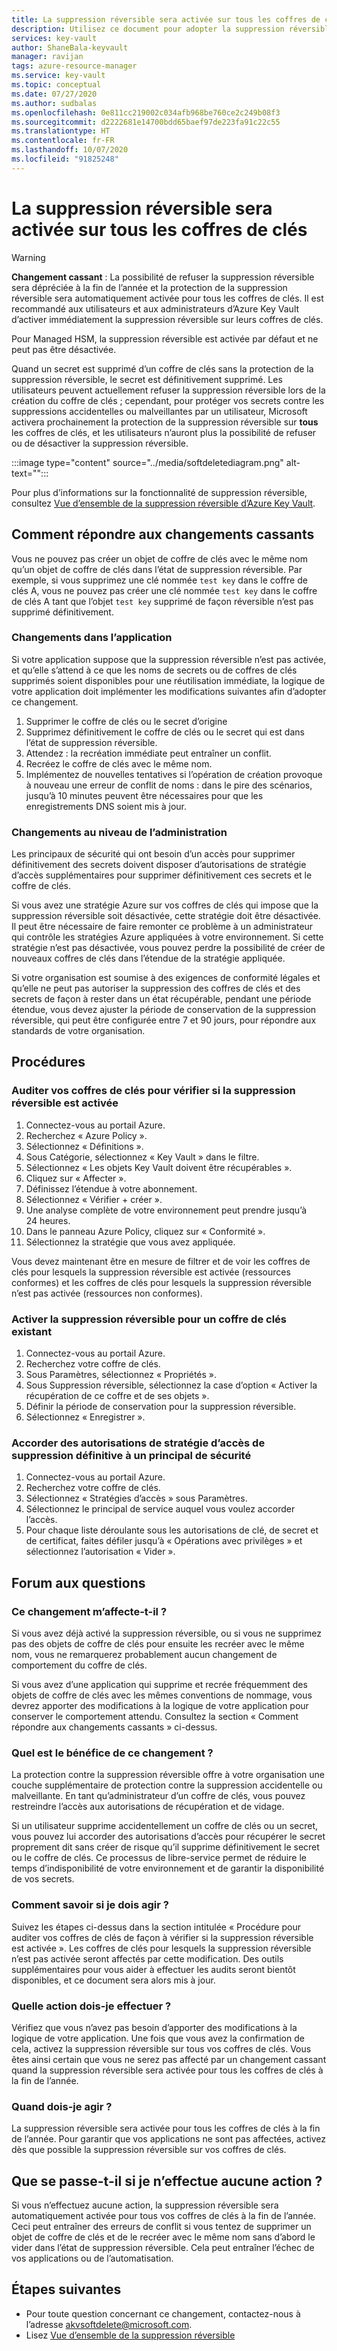 ```yaml
---
title: La suppression réversible sera activée sur tous les coffres de clés Azure | Microsoft Docs
description: Utilisez ce document pour adopter la suppression réversible pour tous les coffres de clés.
services: key-vault
author: ShaneBala-keyvault
manager: ravijan
tags: azure-resource-manager
ms.service: key-vault
ms.topic: conceptual
ms.date: 07/27/2020
ms.author: sudbalas
ms.openlocfilehash: 0e811cc219002c034afb968be760ce2c249b08f3
ms.sourcegitcommit: d2222681e14700bdd65baef97de223fa91c22c55
ms.translationtype: HT
ms.contentlocale: fr-FR
ms.lasthandoff: 10/07/2020
ms.locfileid: "91825248"
---
```

# <a name="soft-delete-will-be-enabled-on-all-key-vaults"></a>La suppression réversible sera activée sur tous les coffres de clés

> [!WARNING]
> **Changement cassant** : La possibilité de refuser la suppression réversible sera dépréciée à la fin de l’année et la protection de la suppression réversible sera automatiquement activée pour tous les coffres de clés.  Il est recommandé aux utilisateurs et aux administrateurs d’Azure Key Vault d’activer immédiatement la suppression réversible sur leurs coffres de clés.
>
> Pour Managed HSM, la suppression réversible est activée par défaut et ne peut pas être désactivée.

Quand un secret est supprimé d’un coffre de clés sans la protection de la suppression réversible, le secret est définitivement supprimé. Les utilisateurs peuvent actuellement refuser la suppression réversible lors de la création du coffre de clés ; cependant, pour protéger vos secrets contre les suppressions accidentelles ou malveillantes par un utilisateur, Microsoft activera prochainement la protection de la suppression réversible sur **tous** les coffres de clés, et les utilisateurs n’auront plus la possibilité de refuser ou de désactiver la suppression réversible.

:::image type="content" source="../media/softdeletediagram.png" alt-text="<texte alternatif>":::

Pour plus d’informations sur la fonctionnalité de suppression réversible, consultez [Vue d’ensemble de la suppression réversible d’Azure Key Vault](soft-delete-overview.md).

## <a name="how-do-i-respond-to-breaking-changes"></a>Comment répondre aux changements cassants

Vous ne pouvez pas créer un objet de coffre de clés avec le même nom qu’un objet de coffre de clés dans l’état de suppression réversible.  Par exemple, si vous supprimez une clé nommée `test key` dans le coffre de clés A, vous ne pouvez pas créer une clé nommée `test key` dans le coffre de clés A tant que l’objet `test key` supprimé de façon réversible n’est pas supprimé définitivement.

### <a name="application-changes"></a>Changements dans l’application

Si votre application suppose que la suppression réversible n’est pas activée, et qu’elle s’attend à ce que les noms de secrets ou de coffres de clés supprimés soient disponibles pour une réutilisation immédiate, la logique de votre application doit implémenter les modifications suivantes afin d’adopter ce changement.

1. Supprimer le coffre de clés ou le secret d’origine
2. Supprimez définitivement le coffre de clés ou le secret qui est dans l’état de suppression réversible.
3. Attendez : la recréation immédiate peut entraîner un conflit.
4. Recréez le coffre de clés avec le même nom.
5. Implémentez de nouvelles tentatives si l’opération de création provoque à nouveau une erreur de conflit de noms : dans le pire des scénarios, jusqu’à 10 minutes peuvent être nécessaires pour que les enregistrements DNS soient mis à jour.

### <a name="administration-changes"></a>Changements au niveau de l’administration

Les principaux de sécurité qui ont besoin d’un accès pour supprimer définitivement des secrets doivent disposer d’autorisations de stratégie d’accès supplémentaires pour supprimer définitivement ces secrets et le coffre de clés.

Si vous avez une stratégie Azure sur vos coffres de clés qui impose que la suppression réversible soit désactivée, cette stratégie doit être désactivée.  Il peut être nécessaire de faire remonter ce problème à un administrateur qui contrôle les stratégies Azure appliquées à votre environnement. Si cette stratégie n’est pas désactivée, vous pouvez perdre la possibilité de créer de nouveaux coffres de clés dans l’étendue de la stratégie appliquée.

Si votre organisation est soumise à des exigences de conformité légales et qu’elle ne peut pas autoriser la suppression des coffres de clés et des secrets de façon à rester dans un état récupérable, pendant une période étendue, vous devez ajuster la période de conservation de la suppression réversible, qui peut être configurée entre 7 et 90 jours, pour répondre aux standards de votre organisation.

## <a name="procedures"></a>Procédures

### <a name="audit-your-key-vaults-to-check-if-soft-delete-is-enabled"></a>Auditer vos coffres de clés pour vérifier si la suppression réversible est activée

1. Connectez-vous au portail Azure.
2. Recherchez « Azure Policy ».
3. Sélectionnez « Définitions ».
4. Sous Catégorie, sélectionnez « Key Vault » dans le filtre.
5. Sélectionnez « Les objets Key Vault doivent être récupérables ».
6. Cliquez sur « Affecter ».
7. Définissez l’étendue à votre abonnement.
8. Sélectionnez « Vérifier + créer ».
9. Une analyse complète de votre environnement peut prendre jusqu’à 24 heures.
10. Dans le panneau Azure Policy, cliquez sur « Conformité ».
11. Sélectionnez la stratégie que vous avez appliquée.

Vous devez maintenant être en mesure de filtrer et de voir les coffres de clés pour lesquels la suppression réversible est activée (ressources conformes) et les coffres de clés pour lesquels la suppression réversible n’est pas activée (ressources non conformes).

### <a name="turn-on-soft-delete-for-an-existing-key-vault"></a>Activer la suppression réversible pour un coffre de clés existant

1. Connectez-vous au portail Azure.
2. Recherchez votre coffre de clés.
3. Sous Paramètres, sélectionnez « Propriétés ».
4. Sous Suppression réversible, sélectionnez la case d’option « Activer la récupération de ce coffre et de ses objets ».
5. Définir la période de conservation pour la suppression réversible.
6. Sélectionnez « Enregistrer ».

### <a name="grant-purge-access-policy-permissions-to-a-security-principal"></a>Accorder des autorisations de stratégie d’accès de suppression définitive à un principal de sécurité

1. Connectez-vous au portail Azure.
2. Recherchez votre coffre de clés.
3. Sélectionnez « Stratégies d’accès » sous Paramètres.
4. Sélectionnez le principal de service auquel vous voulez accorder l’accès.
5. Pour chaque liste déroulante sous les autorisations de clé, de secret et de certificat, faites défiler jusqu’à « Opérations avec privilèges » et sélectionnez l’autorisation « Vider ».

## <a name="frequently-asked-questions"></a>Forum aux questions

### <a name="does-this-change-affect-me"></a>Ce changement m’affecte-t-il ?

Si vous avez déjà activé la suppression réversible, ou si vous ne supprimez pas des objets de coffre de clés pour ensuite les recréer avec le même nom, vous ne remarquerez probablement aucun changement de comportement du coffre de clés.

Si vous avez d’une application qui supprime et recrée fréquemment des objets de coffre de clés avec les mêmes conventions de nommage, vous devrez apporter des modifications à la logique de votre application pour conserver le comportement attendu. Consultez la section « Comment répondre aux changements cassants » ci-dessus.

### <a name="how-do-i-benefit-from-this-change"></a>Quel est le bénéfice de ce changement ?

La protection contre la suppression réversible offre à votre organisation une couche supplémentaire de protection contre la suppression accidentelle ou malveillante. En tant qu’administrateur d’un coffre de clés, vous pouvez restreindre l’accès aux autorisations de récupération et de vidage.

Si un utilisateur supprime accidentellement un coffre de clés ou un secret, vous pouvez lui accorder des autorisations d’accès pour récupérer le secret proprement dit sans créer de risque qu’il supprime définitivement le secret ou le coffre de clés. Ce processus de libre-service permet de réduire le temps d’indisponibilité de votre environnement et de garantir la disponibilité de vos secrets.

### <a name="how-do-i-find-out-if-i-need-to-take-action"></a>Comment savoir si je dois agir ?

Suivez les étapes ci-dessus dans la section intitulée « Procédure pour auditer vos coffres de clés de façon à vérifier si la suppression réversible est activée ». Les coffres de clés pour lesquels la suppression réversible n’est pas activée seront affectés par cette modification. Des outils supplémentaires pour vous aider à effectuer les audits seront bientôt disponibles, et ce document sera alors mis à jour.

### <a name="what-action-do-i-need-to-take"></a>Quelle action dois-je effectuer ?

Vérifiez que vous n’avez pas besoin d’apporter des modifications à la logique de votre application. Une fois que vous avez la confirmation de cela, activez la suppression réversible sur tous vos coffres de clés. Vous êtes ainsi certain que vous ne serez pas affecté par un changement cassant quand la suppression réversible sera activée pour tous les coffres de clés à la fin de l’année.

### <a name="by-when-do-i-need-to-take-action"></a>Quand dois-je agir ?

La suppression réversible sera activée pour tous les coffres de clés à la fin de l’année. Pour garantir que vos applications ne sont pas affectées, activez dès que possible la suppression réversible sur vos coffres de clés.

## <a name="what-will-happen-if-i-dont-take-any-action"></a>Que se passe-t-il si je n’effectue aucune action ?

Si vous n’effectuez aucune action, la suppression réversible sera automatiquement activée pour tous vos coffres de clés à la fin de l’année. Ceci peut entraîner des erreurs de conflit si vous tentez de supprimer un objet de coffre de clés et de le recréer avec le même nom sans d’abord le vider dans l’état de suppression réversible. Cela peut entraîner l’échec de vos applications ou de l’automatisation.

## <a name="next-steps"></a>Étapes suivantes

- Pour toute question concernant ce changement, contactez-nous à l’adresse [akvsoftdelete@microsoft.com](mailto:akvsoftdelete@microsoft.com).
- Lisez [Vue d’ensemble de la suppression réversible](soft-delete-overview.md)
